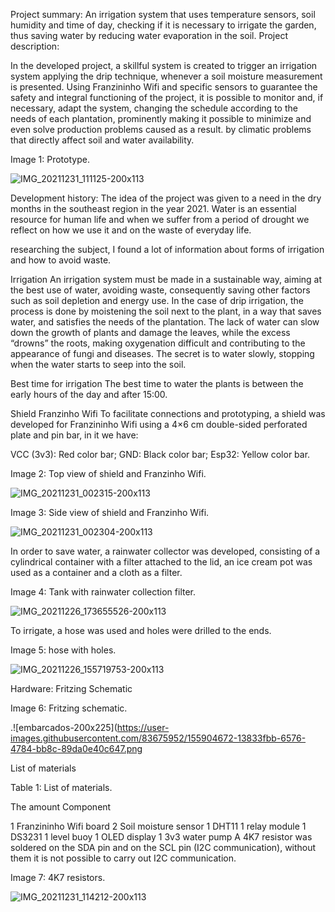 Project summary:
An irrigation system that uses temperature sensors, soil humidity and time of day, checking if it is necessary to irrigate the garden, thus saving water by reducing water evaporation in the soil.
Project description:
 

In the developed project, a skillful system is created to trigger an irrigation system applying the drip technique, whenever a soil moisture measurement is presented. Using Franzininho Wifi and specific sensors to guarantee the safety and integral functioning of the project, it is possible to monitor and, if necessary, adapt the system, changing the schedule according to the needs of each plantation, prominently making it possible to minimize and even solve production problems caused as a result. by climatic problems that directly affect soil and water availability.

Image 1: Prototype.


![IMG_20211231_111125-200x113](https://user-images.githubusercontent.com/83675952/155904631-3123949b-3c01-461d-86ac-d0161714edd2.jpg)

Development history:
The idea of the project was given to a need in the dry months in the southeast region in the year 2021. Water is an essential resource for human life and when we suffer from a period of drought we reflect on how we use it and on the waste of everyday life.

researching the subject, I found a lot of information about forms of irrigation and how to avoid waste.

Irrigation
An irrigation system must be made in a sustainable way, aiming at the best use of water, avoiding waste, consequently saving other factors such as soil depletion and energy use. In the case of drip irrigation, the process is done by moistening the soil next to the plant, in a way that saves water, and satisfies the needs of the plantation. The lack of water can slow down the growth of plants and damage the leaves, while the excess “drowns” the roots, making oxygenation difficult and contributing to the appearance of fungi and diseases. The secret is to water slowly, stopping when the water starts to seep into the soil.

Best time for irrigation 
The best time to water the plants is between the early hours of the day and after 15:00.

Shield Franzinho Wifi
To facilitate connections and prototyping, a shield was developed for Franzininho Wifi using a 4×6 cm double-sided perforated plate and pin bar, in it we have:

VCC (3v3): Red color bar;
GND: Black color bar;
Esp32: Yellow color bar.

 
Image 2: Top view of shield and Franzinho Wifi.


![IMG_20211231_002315-200x113](https://user-images.githubusercontent.com/83675952/155904640-7db0211f-3d5f-4520-b096-092e6acf15f0.jpg)

Image 3: Side view of shield and Franzinho Wifi.

![IMG_20211231_002304-200x113](https://user-images.githubusercontent.com/83675952/155904650-e8914b65-fefa-4aa4-b1ae-22be8ef0e93c.jpg)

In order to save water, a rainwater collector was developed, consisting of a cylindrical container with a filter attached to the lid, an ice cream pot was used as a container and a cloth as a filter.

Image 4: Tank with rainwater collection filter.

![IMG_20211226_173655526-200x113](https://user-images.githubusercontent.com/83675952/155904652-d6bfbde4-df35-4fe8-a563-22505ebf0f34.jpg)
 
To irrigate, a hose was used and holes were drilled to the ends.

Image 5: hose with holes.

 ![IMG_20211226_155719753-200x113](https://user-images.githubusercontent.com/83675952/155904655-152cb92a-4da4-40ba-ac6c-f62baa1f903f.jpg)


Hardware:
Fritzing Schematic

Image 6: Fritzing schematic.

.![embarcados-200x225](https://user-images.githubusercontent.com/83675952/155904672-13833fbb-6576-4784-bb8c-89da0e40c647.png

List of materials

Table 1: List of materials.

The amount Component

1	Franzininho Wifi board
2	Soil moisture sensor
1	DHT11
1	relay module
1	DS3231
1	level buoy
1	OLED display
1	3v3 water pump
A 4K7 resistor was soldered on the SDA pin and on the SCL pin (I2C communication), without them it is not possible to carry out I2C communication.

Image 7: 4K7 resistors.

![IMG_20211231_114212-200x113](https://user-images.githubusercontent.com/83675952/155904681-1f1c6369-c6b2-4801-b1f4-a0bb226ea7df.jpg)


